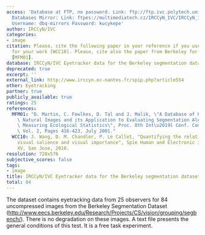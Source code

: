 ```yaml
---
access: 'Database at FTP, no password. Link: ftp://ftp.ivc.polytech.univ-nantes.fr/IRCCyN_IVC_Eyetracker_Berkeley_Database/  Qualinet
  Databases Mirror: Link: ftpes://multimediatech.cz/IRCCyN_IVC/IRCCyN_IVC_Eyetracker_Berkeley_Database
  Username: dbq-mirrors Password: kucykepe'
author: IRCCyN/IVC
categories:
- image
citation: Please, cite the following paper in your reference if you use this database
  for your work [WCC10]. Please, cite also the paper from Berkeley for the database
  [MFM01].
database: IRCCyN/IVC Eyetracker data for the Berkeley segmentation dataset
deprecated: true
excerpt: ''
external_link: http://www.irccyn.ec-nantes.fr/spip.php?article554
other: Eyetracking
partner: true
publicly_available: true
ratings: 25
references:
  MFM01: "D. Martin, C. Fowlkes, D. Tal and J. Malik, \"A Database of Human Segmented\
    \ Natural Images and its Application to Evaluating Segmentation Algorithms and\
    \ Measuring Ecological Statistics\", Proc. 8th Int\u2019l Conf. Computer Vision,\
    \ Vol. 2, Pages 416-423, July 2001."
  WCC10: J. Wang, D. M. Chandler, P. Le Callet, "Quantifying the relationship between
    visual salience and visual importance", Spie Human and Electronic imaging (HVEI)
    XV, San Jose, 2010.
resolution: 720x576
subjective_scores: false
tags:
- image
title: IRCCyN/IVC Eyetracker data for the Berkeley segmentation dataset
total: 84
---
```


The dataset contains eyetracking data from 25 observers for 84 uncompressed images from the Berkeley Segmentation Dataset (http://www.eecs.berkeley.edu/Research/Projects/CS/vision/grouping/segbench/). There is no degradation on these images. A text file presents the general conditions of this test. It is a free task experiment.